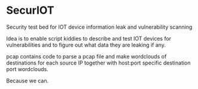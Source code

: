 # SecurIOT
Security test bed for IOT device information leak and vulnerability scanning

Idea is to enable script kiddies to describe and test IOT devices for vulnerabilities and 
to figure out what data they are leaking if any.

pcap contains code to parse a pcap file and make wordclouds of destinations for each source IP
together with host:port specific destination port wordclouds.

Because we can.

